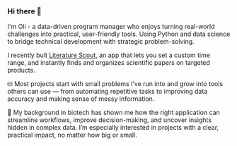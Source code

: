 ### Hi there 👋

I'm Oli - a data-driven program manager who enjoys turning real-world challenges into practical, user-friendly tools. Using Python and data science to bridge technical development with strategic problem-solving.

I recently bult [Literature Scout](https://github.com/olioschanz/literature-scout.git), an app that lets you set a custom time range, and instantly finds and organizes scientific papers on targeted products.

⛁ Most projects start with small problems I’ve run into and grow into tools others can use — from automating repetitive tasks to improving data accuracy and making sense of messy information.

🌱 My background in biotech has shown me how the right application can streamline workflows, improve decision-making, and uncover insights hidden in complex data. I’m especially interested in projects with a clear, practical impact, no matter how big or small.
